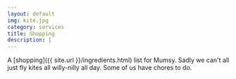 ```yaml
---
layout: default
img: kite.jpg
category: services
title: Shopping
description: |
---
```

  A [shopping]({{ site.url }}/ingredients.html) list for Mumsy. Sadly we can't all just fly kites
  all willy-nilly all day. Some of us have chores to do.
